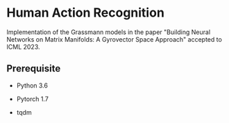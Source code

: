 # Human Action Recognition

Implementation of the Grassmann models in the paper "Building Neural Networks on Matrix Manifolds: A Gyrovector Space Approach" accepted to ICML 2023. 

## Prerequisite

* Python 3.6

* Pytorch 1.7

* tqdm
